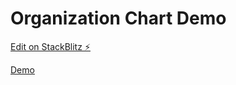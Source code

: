 # Organization Chart Demo

[Edit on StackBlitz ⚡️](https://stackblitz.com/edit/js-wzoelr)

[Demo](https://yongshun950824.github.io/org-chart-demo/)
